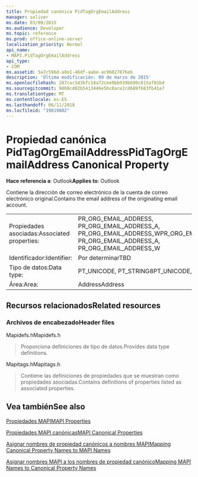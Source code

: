 ```yaml
---
title: Propiedad canónica PidTagOrgEmailAddress
manager: soliver
ms.date: 03/09/2015
ms.audience: Developer
ms.topic: reference
ms.prod: office-online-server
localization_priority: Normal
api_name:
- MAPI.PidTagOrgEmailAddress
api_type:
- COM
ms.assetid: 5a7c596d-a8e1-46df-aabe-ac96027876eb
description: 'Última modificación: 09 de marzo de 2015'
ms.openlocfilehash: 287cac543bfc18a72cee9bb939b699c815af01bd
ms.sourcegitcommit: 9d60cd82b5413446e5bc8ace2cd689f683fb41a7
ms.translationtype: MT
ms.contentlocale: es-ES
ms.lasthandoff: 06/11/2018
ms.locfileid: "19819802"
---
```

# <a name="pidtagorgemailaddress-canonical-property"></a><span data-ttu-id="f83f4-103">Propiedad canónica PidTagOrgEmailAddress</span><span class="sxs-lookup"><span data-stu-id="f83f4-103">PidTagOrgEmailAddress Canonical Property</span></span>

  
  
<span data-ttu-id="f83f4-104">**Hace referencia a**: Outlook</span><span class="sxs-lookup"><span data-stu-id="f83f4-104">**Applies to**: Outlook</span></span> 
  
<span data-ttu-id="f83f4-105">Contiene la dirección de correo electrónico de la cuenta de correo electrónico original.</span><span class="sxs-lookup"><span data-stu-id="f83f4-105">Contains the email address of the originating email account.</span></span>
  
|||
|:-----|:-----|
|<span data-ttu-id="f83f4-106">Propiedades asociadas:</span><span class="sxs-lookup"><span data-stu-id="f83f4-106">Associated properties:</span></span>  <br/> |<span data-ttu-id="f83f4-107">PR_ORG_EMAIL_ADDRESS, PR_ORG_EMAIL_ADDRESS_A, PR_ORG_EMAIL_ADDRESS_W</span><span class="sxs-lookup"><span data-stu-id="f83f4-107">PR_ORG_EMAIL_ADDRESS, PR_ORG_EMAIL_ADDRESS_A, PR_ORG_EMAIL_ADDRESS_W</span></span>  <br/> |
|<span data-ttu-id="f83f4-108">Identificador:</span><span class="sxs-lookup"><span data-stu-id="f83f4-108">Identifier:</span></span>  <br/> |<span data-ttu-id="f83f4-109">Por determinar</span><span class="sxs-lookup"><span data-stu-id="f83f4-109">TBD</span></span>  <br/> |
|<span data-ttu-id="f83f4-110">Tipo de datos:</span><span class="sxs-lookup"><span data-stu-id="f83f4-110">Data type:</span></span>  <br/> |<span data-ttu-id="f83f4-111">PT_UNICODE, PT_STRING8</span><span class="sxs-lookup"><span data-stu-id="f83f4-111">PT_UNICODE, PT_STRING8</span></span>  <br/> |
|<span data-ttu-id="f83f4-112">Área:</span><span class="sxs-lookup"><span data-stu-id="f83f4-112">Area:</span></span>  <br/> |<span data-ttu-id="f83f4-113">Address</span><span class="sxs-lookup"><span data-stu-id="f83f4-113">Address</span></span>  <br/> |
   
## <a name="related-resources"></a><span data-ttu-id="f83f4-114">Recursos relacionados</span><span class="sxs-lookup"><span data-stu-id="f83f4-114">Related resources</span></span>

### <a name="header-files"></a><span data-ttu-id="f83f4-115">Archivos de encabezado</span><span class="sxs-lookup"><span data-stu-id="f83f4-115">Header files</span></span>

<span data-ttu-id="f83f4-116">Mapidefs.h</span><span class="sxs-lookup"><span data-stu-id="f83f4-116">Mapidefs.h</span></span>
  
> <span data-ttu-id="f83f4-117">Proporciona definiciones de tipo de datos.</span><span class="sxs-lookup"><span data-stu-id="f83f4-117">Provides data type definitions.</span></span>
    
<span data-ttu-id="f83f4-118">Mapitags.h</span><span class="sxs-lookup"><span data-stu-id="f83f4-118">Mapitags.h</span></span>
  
> <span data-ttu-id="f83f4-119">Contiene las definiciones de propiedades que se muestran como propiedades asociadas.</span><span class="sxs-lookup"><span data-stu-id="f83f4-119">Contains definitions of properties listed as associated properties.</span></span>
    
## <a name="see-also"></a><span data-ttu-id="f83f4-120">Vea también</span><span class="sxs-lookup"><span data-stu-id="f83f4-120">See also</span></span>



[<span data-ttu-id="f83f4-121">Propiedades MAPI</span><span class="sxs-lookup"><span data-stu-id="f83f4-121">MAPI Properties</span></span>](mapi-properties.md)
  
[<span data-ttu-id="f83f4-122">Propiedades MAPI canónicas</span><span class="sxs-lookup"><span data-stu-id="f83f4-122">MAPI Canonical Properties</span></span>](mapi-canonical-properties.md)
  
[<span data-ttu-id="f83f4-123">Asignar nombres de propiedad canónicos a nombres MAPI</span><span class="sxs-lookup"><span data-stu-id="f83f4-123">Mapping Canonical Property Names to MAPI Names</span></span>](mapping-canonical-property-names-to-mapi-names.md)
  
[<span data-ttu-id="f83f4-124">Asignar nombres MAPI a los nombres de propiedad canónico</span><span class="sxs-lookup"><span data-stu-id="f83f4-124">Mapping MAPI Names to Canonical Property Names</span></span>](mapping-mapi-names-to-canonical-property-names.md)

